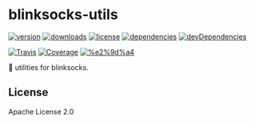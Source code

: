 # blinksocks-utils

[![version](https://img.shields.io/npm/v/blinksocks-utils.svg)](https://www.npmjs.com/package/blinksocks-utils)
[![downloads](https://img.shields.io/npm/dt/blinksocks-utils.svg)](https://www.npmjs.com/package/blinksocks-utils)
[![license](https://img.shields.io/npm/l/blinksocks-utils.svg)](https://github.com/blinksocks/blinksocks-utils/blob/master/LICENSE)
[![dependencies](https://img.shields.io/david/blinksocks/blinksocks-utils.svg)](https://www.npmjs.com/package/blinksocks-utils)
[![devDependencies](https://img.shields.io/david/dev/blinksocks/blinksocks-utils.svg)](https://www.npmjs.com/package/blinksocks-utils)

[![Travis](https://img.shields.io/travis/blinksocks/blinksocks-utils.svg)](https://travis-ci.org/blinksocks/blinksocks-utils)
[![Coverage](https://img.shields.io/codecov/c/github/blinksocks/blinksocks-utils/master.svg)](https://codecov.io/gh/blinksocks/blinksocks-utils)
[![%e2%9d%a4](https://img.shields.io/badge/made%20with-%e2%9d%a4-ff69b4.svg)](https://github.com/blinksocks/blinksocks-utils)

:wrench: utilities for blinksocks.

## License

Apache License 2.0